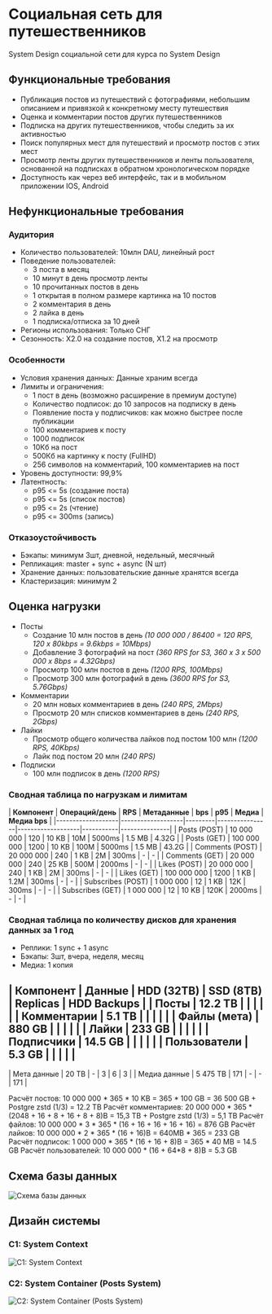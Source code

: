 # Социальная сеть для путешественников
System Design социальной сети для курса по System Design

## Функциональные требования
- Публикация постов из путешествий с фотографиями, небольшим описанием и привязкой к конкретному месту путешествия
- Оценка и комментарии постов других путешественников
- Подписка на других путешественников, чтобы следить за их активностью
- Поиск популярных мест для путешествий и просмотр постов с этих мест
- Просмотр ленты других путешественников и ленты пользователя, основанной на подписках в обратном хронологическом порядке
- Доступность как через веб интерфейс, так и в мобильном приложении IOS, Android
## Нефункциональные требования

### Аудитория
- Количество пользователей: 10млн DAU, линейный рост
- Поведение пользователей:
  - 3 поста в месяц
  - 10 минут в день просмотр ленты
  - 10 прочитанных постов в день
  - 1 открытая в полном размере картинка на 10 постов
  - 2 комментария в день
  - 2 лайка в день
  - 1 подписка/отписка за 10 дней
- Регионы использования: Только СНГ
- Сезонность: X2.0 на создание постов, X1.2 на просмотр

### Особенности
- Условия хранения данных: Данные храним всегда
- Лимиты и ограничения:
  - 1 пост в день (возможно расширение в премиум доступе)
  - Количество подписок: до 10 запросов на подписку в день
  - Появление поста у подписчиков: как можно быстрее после публикации
  - 100 комментариев к посту
  - 1000 подписок
  - 10Кб на пост
  - 500Кб на картинку к посту (FullHD)
  - 256 символов на комментарий, 100 комментариев на пост
- Уровень доступности: 99,9%
- Латентность:
  - p95 <= 5s   (создание поста)
  - p95 <= 5s    (список постов)
  - p95 <= 2s    (чтение)
  - p95 <= 300ms (запись)

### Отказоустойчивость
- Бэкапы: минимум 3шт, дневной, недельный, месячный
- Репликация: master + sync + async (N шт)
- Хранение данных: пользовательские данные хранятся всегда
- Кластеризация: минимум 2
 
## Оценка нагрузки
- Посты
  - Создание 10 млн постов в день _(10 000 000 / 86400 = 120 RPS, 120 х 80kbps = 9.6kbps = 10Mbps)_
  - Добавление 3 фотографий на пост _(360 RPS for S3, 360 х 3 х 500 000 х 8bps = 4.32Gbps)_
  - Просмотр 100 млн постов в день _(1200 RPS, 100Mbps)_
  - Просмотр 300 млн фотографий в день _(3600 RPS for S3, 5.76Gbps)_
- Комментарии
  - 20 млн новых комментариев в день _(240 RPS, 2Mbps)_
  - Просмотр 20 млн списков комментариев в день _(240 RPS, 2Gbps)_
- Лайки
  - Просмотр общего количества лайков под постом 100 млн _(1200 RPS, 40Kbps)_
  - Лайк под постом 20 млн _(240 RPS)_
- Подписки
  - 100 млн подписок в день _(1200 RPS)_

### Сводная таблица по нагрузкам и лимитам
| **Компонент**     | **Операций/день** | **RPS** | **Метаданные** | **bps** | **p95** | **Медиа** | **Медиа bps** |
|-------------------|-------------------|---------|----------------|-------------------|-----------|---------------|
| Posts (POST)      |        10 000 000 |     120 |          10 KB |     10M |  5000ms |    1.5 MB |         4.32G |
| Posts (GET)       |       100 000 000 |    1200 |          10 KB |    100M |  5000ms |    1.5 MB |         43.2G |
| Comments (POST)   |        20 000 000 |     240 |           1 KB |      2M |   300ms |    -      |       -       |
| Comments (GET)    |        20 000 000 |     240 |          25 KB |    500M |  2000ms |    -      |       -       |
| Likes (POST)      |        20 000 000 |     240 |           1 KB |      2M |   300ms |    -      |       -       |
| Likes (GET)       |       100 000 000 |    1200 |           1 KB |    1.2M |   300ms |    -      |       -       |
| Subscribes (POST) |         1 000 000 |      12 |           1 KB |     12K |   300ms |    -      |       -       |
| Subscribes (GET)  |         1 000 000 |      12 |          10 KB |    120K |  2000ms |    -      |       -       |

### Сводная таблица по количеству дисков для хранения данных за 1 год
- Реплики: 1 sync + 1 async
- Бэкапы:  3шт, вчера, неделя, месяц
- Медиа:   1 копия

| **Компонент** | **Данные** | **HDD (32TB)** | **SSD (8TB)** | **Replicas** | **HDD Backups** | 
| Посты         |    12.2 TB |                |               |              |                 |
| Комментарии   |     5.1 TB |                |               |              |                 |
| Файлы (мета)  |     880 GB |                |               |              |                 |
| Лайки         |     233 GB |                |               |              |                 |
| Подписчики    |    14.5 GB |                |               |              |                 |
| Пользователи  |     5.3 GB |                |               |              |                 |
------------------------------------------------------------------------------------------------
| Мета данные   |      20 TB |              - |             3 |            6 |               3 |
| Медиа данные  |   5 475 TB |            171 |             - |            - |             171 |

Расчёт постов: 10 000 000 * 365 * 10 KB = 365 * 100 GB = 36 500 GB + Postgre zstd (1/3) = 12.2 TB
Расчёт комментариев: 20 000 000 * 365 * (2048 + 16 + 8 + 16 + 8 + 8)B = 15,3 TB + Postgre zstd (1/3) = 5,1 TB
Расчёт файлов: 10 000 000 * 3 * 365 * (16 + 16 + 16 + 16 + 16) = 876 GB
Расчёт лайков: 10 000 000 * 2 * 365 * (16 + 16)В = 640MB * 365 = 233 GB
Расчёт подписок: 1 000 000 * 365 * (16 + 16 + 8)B = 365 * 40 MB = 14.5 GB
Расчёт пользователей: 10 000 000 * (16 + 64*8 + 8)В = 5.3 GB 

## Схема базы данных
![Схема базы данных](db/database.svg)

## Дизайн системы
### С1: System Context
![C1: System Context](arch/c1.svg)
### С2: System Container (Posts System)
![C2: System Container (Posts System)](arch/c2.svg)